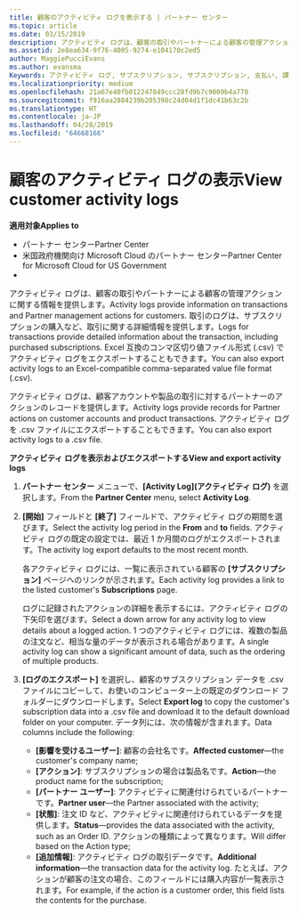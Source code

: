 ```yaml
---
title: 顧客のアクティビティ ログを表示する | パートナー センター
ms.topic: article
ms.date: 03/15/2019
description: アクティビティ ログは、顧客の取引やパートナーによる顧客の管理アクションに関する情報を提供します。
ms.assetid: 2e8ea634-9f76-4005-9274-e104170c2ed5
author: MaggiePucciEvans
ms.author: evansma
Keywords: アクティビティ ログ, サブスクリプション, サブスクリプション, 支払い, 課金, トランザクション
ms.localizationpriority: medium
ms.openlocfilehash: 21a67e40fb012247849ccc28fd9b7c9009b4a770
ms.sourcegitcommit: f916aa2884239b205398c24d04d1f1dc41b63c2b
ms.translationtype: HT
ms.contentlocale: ja-JP
ms.lasthandoff: 04/28/2019
ms.locfileid: "64668166"
---
```

# <a name="view-customer-activity-logs"></a><span data-ttu-id="daa6d-104">顧客のアクティビティ ログの表示</span><span class="sxs-lookup"><span data-stu-id="daa6d-104">View customer activity logs</span></span>

<span data-ttu-id="daa6d-105">**適用対象**</span><span class="sxs-lookup"><span data-stu-id="daa6d-105">**Applies to**</span></span>

-  <span data-ttu-id="daa6d-106">パートナー センター</span><span class="sxs-lookup"><span data-stu-id="daa6d-106">Partner Center</span></span>
-  <span data-ttu-id="daa6d-107">米国政府機関向け Microsoft Cloud のパートナー センター</span><span class="sxs-lookup"><span data-stu-id="daa6d-107">Partner Center for Microsoft Cloud for US Government</span></span>
-  


<span data-ttu-id="daa6d-108">アクティビティ ログは、顧客の取引やパートナーによる顧客の管理アクションに関する情報を提供します。</span><span class="sxs-lookup"><span data-stu-id="daa6d-108">Activity logs provide information on transactions and Partner management actions for customers.</span></span> <span data-ttu-id="daa6d-109">取引のログは、サブスクリプションの購入など、取引に関する詳細情報を提供します。</span><span class="sxs-lookup"><span data-stu-id="daa6d-109">Logs for transactions provide detailed information about the transaction, including purchased subscriptions.</span></span> <span data-ttu-id="daa6d-110">Excel 互換のコンマ区切り値ファイル形式 (.csv) でアクティビティ ログをエクスポートすることもできます。</span><span class="sxs-lookup"><span data-stu-id="daa6d-110">You can also export activity logs to an Excel-compatible comma-separated value file format (.csv).</span></span>

<span data-ttu-id="daa6d-111">アクティビティ ログは、顧客アカウントや製品の取引に対するパートナーのアクションのレコードを提供します。</span><span class="sxs-lookup"><span data-stu-id="daa6d-111">Activity logs provide records for Partner actions on customer accounts and product transactions.</span></span> <span data-ttu-id="daa6d-112">アクティビティ ログを .csv ファイルにエクスポートすることもできます。</span><span class="sxs-lookup"><span data-stu-id="daa6d-112">You can also export activity logs to a .csv file.</span></span>

<span data-ttu-id="daa6d-113">**アクティビティ ログを表示およびエクスポートする**</span><span class="sxs-lookup"><span data-stu-id="daa6d-113">**View and export activity logs**</span></span>

1.  <span data-ttu-id="daa6d-114">**パートナー センター** メニューで、**[Activity Log]\(アクティビティ ログ\)** を選択します。</span><span class="sxs-lookup"><span data-stu-id="daa6d-114">From the **Partner Center** menu, select **Activity Log**.</span></span>
2.  <span data-ttu-id="daa6d-115">**[開始]** フィールドと **[終了]** フィールドで、アクティビティ ログの期間を選びます。</span><span class="sxs-lookup"><span data-stu-id="daa6d-115">Select the activity log period in the **From** and **to** fields.</span></span> <span data-ttu-id="daa6d-116">アクティビティ ログの既定の設定では、最近 1 か月間のログがエクスポートされます。</span><span class="sxs-lookup"><span data-stu-id="daa6d-116">The activity log export defaults to the most recent month.</span></span>

    <span data-ttu-id="daa6d-117">各アクティビティ ログには、一覧に表示されている顧客の **[サブスクリプション]** ページへのリンクが示されます。</span><span class="sxs-lookup"><span data-stu-id="daa6d-117">Each activity log provides a link to the listed customer's **Subscriptions** page.</span></span>

    <span data-ttu-id="daa6d-118">ログに記録されたアクションの詳細を表示するには、アクティビティ ログの下矢印を選びます。</span><span class="sxs-lookup"><span data-stu-id="daa6d-118">Select a down arrow for any activity log to view details about a logged action.</span></span> <span data-ttu-id="daa6d-119">1 つのアクティビティ ログには、複数の製品の注文など、相当な量のデータが表示される場合があります。</span><span class="sxs-lookup"><span data-stu-id="daa6d-119">A single activity log can show a significant amount of data, such as the ordering of multiple products.</span></span>

3.  <span data-ttu-id="daa6d-120">**[ログのエクスポート]** を選択し、顧客のサブスクリプション データを .csv ファイルにコピーして、お使いのコンピューター上の既定のダウンロード フォルダーにダウンロードします。</span><span class="sxs-lookup"><span data-stu-id="daa6d-120">Select **Export log** to copy the customer's subscription data into a .csv file and download it to the default download folder on your computer.</span></span> <span data-ttu-id="daa6d-121">データ列には、次の情報が含まれます。</span><span class="sxs-lookup"><span data-stu-id="daa6d-121">Data columns include the following:</span></span>
    -   <span data-ttu-id="daa6d-122">**[影響を受けるユーザー]**: 顧客の会社名です。</span><span class="sxs-lookup"><span data-stu-id="daa6d-122">**Affected customer**—the customer's company name;</span></span>
    -   <span data-ttu-id="daa6d-123">**[アクション]**: サブスクリプションの場合は製品名です。</span><span class="sxs-lookup"><span data-stu-id="daa6d-123">**Action**—the product name for the subscription;</span></span>
    -   <span data-ttu-id="daa6d-124">**[パートナー ユーザー]**: アクティビティに関連付けられているパートナーです。</span><span class="sxs-lookup"><span data-stu-id="daa6d-124">**Partner user**—the Partner associated with the activity;</span></span>
    -   <span data-ttu-id="daa6d-125">**[状態]**: 注文 ID など、アクティビティに関連付けられているデータを提供します。</span><span class="sxs-lookup"><span data-stu-id="daa6d-125">**Status**—provides the data associated with the activity, such as an Order ID.</span></span> <span data-ttu-id="daa6d-126">アクションの種類によって異なります。</span><span class="sxs-lookup"><span data-stu-id="daa6d-126">Will differ based on the Action type;</span></span>
    -   <span data-ttu-id="daa6d-127">**[追加情報]**: アクティビティ ログの取引データです。</span><span class="sxs-lookup"><span data-stu-id="daa6d-127">**Additional information**—the transaction data for the activity log.</span></span> <span data-ttu-id="daa6d-128">たとえば、アクションが顧客の注文の場合、このフィールドには購入内容が一覧表示されます。</span><span class="sxs-lookup"><span data-stu-id="daa6d-128">For example, if the action is a customer order, this field lists the contents for the purchase.</span></span>

 

 



